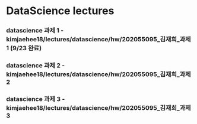 # DataScience lectures

### datascience 과제 1 - kimjaehee18/lectures/datascience/hw/202055095_김재희_과제1 (9/23 완료)
### datascience 과제 2 - kimjaehee18/lectures/datascience/hw/202055095_김재희_과제2
### datascience 과제 3 - kimjaehee18/lectures/datascience/hw/202055095_김재희_과제3

